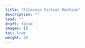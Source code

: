 ```yaml
---
title: "Filecoin Virtual Machine"
description: ""
lead: ""
draft: false
images: []
toc: true
weight: 20
---
```

